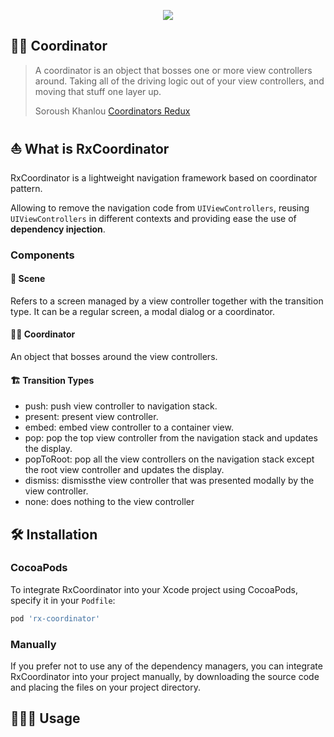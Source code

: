 <p align="center">
  <img src="https://github.com/jdisho/RxCoordinator/blob/master/Images/munich.png">
</p>


## 👨‍✈️ Coordinator
>  A coordinator is an object that bosses one or more view controllers around. Taking all of the driving logic out of your view controllers, and moving that stuff one layer up. 
>
> Soroush Khanlou [Coordinators Redux](http://khanlou.com/2015/10/coordinators-redux/)

## ⛵️ What is RxCoordinator
RxCoordinator is a lightweight navigation framework based on coordinator pattern.

Allowing to remove the navigation code from `UIViewControllers`, reusing `UIViewControllers` in different contexts and providing ease the use of **dependency injection**.

### Components

#### 📲 Scene
Refers to a screen managed by a view controller together with the transition type. It can be a regular screen, a modal dialog or a coordinator.

#### 👨‍✈️ Coordinator
An object that bosses around the view controllers.

#### 🏗 Transition Types
  - push: push view controller to navigation stack.
  - present: present view controller.
  - embed: embed view controller to a container view.
  - pop: pop the top view controller from the navigation stack and updates the display.
  - popToRoot: pop all the view controllers on the navigation stack except the root view controller and updates the display.
  - dismiss: dismissthe view controller that was presented modally by the view controller.
  - none: does nothing to the view controller

## 🛠 Installation

### CocoaPods

To integrate RxCoordinator into your Xcode project using CocoaPods, specify it in your `Podfile`:

```ruby
pod 'rx-coordinator'
```

### Manually

If you prefer not to use any of the dependency managers, you can integrate RxCoordinator into your project manually, by downloading the source code and placing the files on your project directory.

## 👨🏻‍💻 Usage


